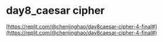 # day8_caesar cipher

[https://replit.com/@chenjinghao/day8caesar-cipher-4-final#](https://replit.com/@chenjinghao/day8caesar-cipher-4-final#)